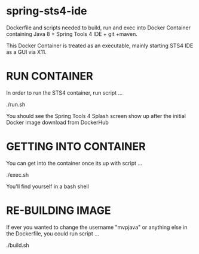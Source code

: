 # spring-sts4-ide
Dockerfile and scripts needed to build, run and exec into Docker Container containing Java 8 + Spring Tools 4 IDE + git +maven.

This Docker Container is treated as an executable, mainly starting STS4 IDE as a GUI via X11.


RUN CONTAINER 
==============
In order to run the STS4 container, run script ...

./run.sh

You should see the Spring Tools 4 Splash screen show up 
after the initial Docker image download from DockerHub



GETTING INTO CONTAINER 
=======================
You can get into the container once its up with script ...

./exec.sh

You'll find yourself in a bash shell



RE-BUILDING IMAGE
=================
If ever you wanted to change the username "mvpjava" or anything
else in the Dockerfile, you could run script ...

./build.sh

